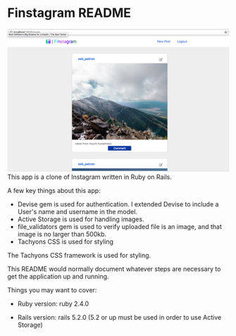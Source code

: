 # Finstagram README

![Alt text](https://github.com/seb-patron/finstagram/blob/master/finstagram-preview.png "Instagram Clone")
This app is a clone of Instagram written in Ruby on Rails.

A few key things about this app:
- Devise gem is used for authentication. I extended Devise to include a User's name and username in the model.
- Active Storage is used for handling images.
- file_validators gem is used to verify uploaded file is an image, and that image is no larger than 500kb.
- Tachyons CSS is used for styling


The Tachyons CSS framework is used for styling.

This README would normally document whatever steps are necessary to get the
application up and running.

Things you may want to cover:

* Ruby version: ruby 2.4.0

* Rails version: rails 5.2.0 (5.2 or up must be used in order to use Active Storage)


